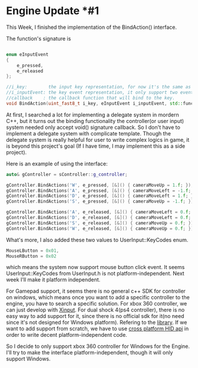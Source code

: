 # Engine Update *#1


This Week, I finished the implementation of the BindAction() interface.

The function's signature is 
```cpp

enum eInputEvent
{
	e_pressed,
	e_released
};

//i_key:        the input key representation, for now it's the same as the type i_keyCode from the UserInput Module.
//i_inputEvent: the key event representation, it only support two events now, e_pressed means key is pressed, e_released means the first time the key is released.
//callback    : the callback function that will bind to the key.
void BindAction(uint_fast8_t i_key, eInputEvent i_inputEvent, std::function<void()> callback);
```

At first, I searched a lot for implementing a delegate system in mordern C++, but it turns out the binding functionality the controller(or user input) system needed only 
accept void() signature callback. So I don't have to implement a delegate system with complicate template. Though the delegate system is really helpful for user to write complex logics in game, it is beyond this project's goal (If I have time, I may implement this as a side project).

Here is an example of using the interface:  
```cpp
auto& gController = sController::g_controller;

gController.BindActions('W', e_pressed, [&]() { cameraMoveUp = 1.f; });
gController.BindActions('A', e_pressed, [&]() { cameraMoveLeft = -1.f; });
gController.BindActions('D', e_pressed, [&]() { cameraMoveLeft = 1.f; });
gController.BindActions('S', e_pressed, [&]() { cameraMoveUp = -1.f; });

gController.BindActions('A', e_released, [&]() { cameraMoveLeft = 0.f; });
gController.BindActions('D', e_released, [&]() { cameraMoveLeft = 0.f; });
gController.BindActions('S', e_released, [&]() { cameraMoveUp = 0.f; });
gController.BindActions('W', e_released, [&]() { cameraMoveUp = 0.f; });
```


What's more, I also added these two values to UserInput::KeyCodes enum.
```cpp 
MouseLButton = 0x01,
MouseRButton = 0x02
```

which means the system now support mouse button click event. It seems UserInput::KeyCodes from UserInput.h is not platform-independent. Next week I'll make it platform independent.

For Gamepad support, it seems there is no general c++ SDK for controller on windows, which means once you want to add a specific controller to the engine, you have to search a specific solution.
For xbox 360 controller, we can just develop with [Xinput](https://docs.microsoft.com/en-us/windows/win32/xinput/xinput-and-directinput).
For dual shock 4(ps4 controller), there is no easy way to add support for it, since there is no official sdk for it(no need since it's not designed for Windows platform). Refering to the [library](https://github.com/jibbsmart/JoyShockLibrary). If we want to add support from scratch, we have to use [cross platform HID api](https://github.com/signal11/hidapi) in order to write decent platform-independent code. 

So I decide to only support xbox 360 controller for Windows for the Engine. I'll try to make the interface platform-independent, though it will only support Windows.

